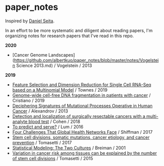# paper_notes
Inspired by [Daniel Seita](https://github.com/DanielTakeshi/Paper_Notes). 

In an effort to be more systematic and diligent about reading papers, I'm organizing notes for research papers that I've read in this repo.

**2020**

* [Cancer Genome Landscapes](https://github.com/albertkuo/paper_notes/blob/master/notes/Vogelstein Science 2013.md) / Vogelstein / 2013

**2019**

* [Feature Selection and Dimension Reduction for Single Cell RNA-Seq based on a Multinomial Model](https://github.com/albertkuo/paper_notes/blob/master/notes/Townes%20bioRxiv%202019.md) / Townes / 2019
* [Genome-wide cell-free DNA fragmentation in patients with cancer](https://github.com/albertkuo/paper_notes/blob/master/notes/Cristiano%20Nature%202019.md) / Cristiano / 2019
* [Deciphering Signatures of Mutational Processes Operative in Human Cancer](https://github.com/albertkuo/paper_notes/blob/master/notes/Alexandrov%20Cell%202013.md) / Alexandrov / 2013
* [Detection and localization of surgically resectable cancers with a multi-analyte blood test](https://github.com/albertkuo/paper_notes/blob/master/notes/Cohen%20Science%202018.md) / Cohen / 2018
* [To predict and serve?](https://github.com/albertkuo/paper_notes/blob/master/notes/Lum%20Significance%202016.md) / Lum / 2016
* [Four Challenges That Global Health Networks Face](https://github.com/albertkuo/paper_notes/blob/master/notes/Shiffman%20IJHPM%202017.md) / Shiffman / 2017
* [Stem cell divisions, somatic mutations, cancer etiology, and cancer prevention](https://github.com/albertkuo/paper_notes/blob/master/notes/Tomasetti%20Science%202017.md) / Tomasetti / 2017
* [Statistical Modeling: The Two Cultures](https://github.com/albertkuo/paper_notes/blob/master/notes/Breiman%20Statistical%20Science%202001.md) / Breiman / 2001
* [Variation in cancer risk among tissues can be explained by the number of stem cell divisions](https://github.com/albertkuo/paper_notes/blob/master/notes/Tomasetti%20Science%202015.md) / Tomasetti / 2015
